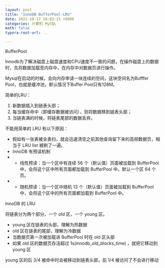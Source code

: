 ```yaml
---
layout: post
title: "InnoDB-BufferPool-LRU"
date: 2022-10-17 16:03:15 +0800
categories: 计算机 MySQL
math: false
typora-root-url: ..

---
```

BufferPool

Innodb为了解决磁盘上磁盘速度和CPU速度不一致的问题，在操作磁盘上的数据时，先将数据加载至内存中，在内存中对数据页进行操作。

Mysql在启动的时候，会向内存申请一块连续的空间，这块空间名为Bufffer Pool，也就是缓冲池，默认情况下Buffer Pool只有128M。

简单的LRU：
1. 新数据插入到链表头部；
2. 每当缓存命中（即缓存数据被访问），则将数据移到链表头部；
3. 当链表满的时候，将链表尾部的数据丢弃。

不能用简单的 LRU 有以下原因：
- 假如有一张表被全表扫，就会迅速清空之前其他查询留下来的高频数据页，相当于 LRU list 被刷了一遍。
- InnoDB 有预读机制
- - 线性预读：当一个区中有连续 56 个（默认值）页面被加载到 BufferPool 中，会将这个区中所有页面都加载到 BufferPool 中。默认一个区 64 个页。
- - 随机预读：当一个区中随机 13 个（默认值）页面被加载到 BufferPool 中，会将这个区中的所有页面都加载到 BufferPool 中。

InnoDB 的 LRU

将链表分为两个部分，一个 old 区，一个 young 区。
- young 区在链表的头部，理解为热数据
- old 区在链表的尾部，理解为冷数据
- 当数据页第一次被加载进 BufferPool 时在 old 区头部
- 如果 old 区的数据页存活超过 1s(innodb_old_blocks_time) ，就把它移动到 young 区

young 区的后 3/4 被命中时会被移动到链表头部，前 1/4 被访问了不会进行移动


